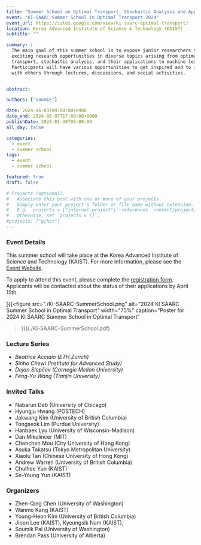 ```yaml
---
title: "Summer School on Optimal Transport, Stochastic Analysis and Applications to Machine Learning"
event: "KI-SAARC Summer School in Optimal Transport 2024"
event_url: https://sites.google.com/view/ki-saarc-optimal-transport/
location: Korea Advanced Institute of Science & Technology (KAIST)
subtitle: ""

summary: |
  The main goal of this summer school is to expose junior researchers to the
  exciting research opportunities in diverse topics arising from optimal
  transport, stochastic analysis, and their applications to machine learning.
  Participants will have various opportunities to get inspired and to interact
  with others through lectures, discussions, and social activities.


abstract:

authors: ["soumik"]

date: 2024-06-03T09:00:00+0900
date_end: 2024-06-07T17:00:00+0900
publishDate: 2024-01-30T09:00:00
all_day: false

categories:
  - event
  - summer school
tags:
  - event
  - summer school

featured: true
draft: false

# Projects (optional).
#   Associate this post with one or more of your projects.
#   Simply enter your project's folder or file name without extension.
#   E.g. `projects = ["internal-project"]` references `content/project/deep-learning/index.md`.
#   Otherwise, set `projects = []`.
#projects: ["pihot"]
---
```


### Event Details
This summer school will take place at the Korea Advanced Institute of Science
and Technology (KAIST). For more information, please see the [Event
Website](https://sites.google.com/view/ki-saarc-optimal-transport/home).

To apply to attend this event, please complete the [registration
form](https://ubc.ca1.qualtrics.com/jfe/form/SV_4TJ7Fe2M0Sdc9TM). Applicants
will be contacted about the status of their applications by April 15th.

[{{<figure
  src="./KI-SAARC-SummerSchool.png"
  alt="2024 KI SAARC Summer School in Optimal Transport"
  width="75%"
  caption="Poster for 2024 KI SAARC Summer School in Optimal Transport"
>}}](./KI-SAARC-SummerSchool.pdf)


### Lecture Series
  * _Beatrice Acciaio (ETH Zurich)_
  * _Sinho Chewi (Institute for Advanced Study)_
  * _Dejan Slepčev (Carnegie Mellon University)_
  * _Feng-Yu Wang (Tianjin University)_

### Invited Talks
  * Nabarun Deb (University of Chicago)
  * Hyungju Hwang (POSTECH) 
  * Jakwang Kim (University of British Columbia)
  * Tongseok Lim (Purdue University) 
  * Hanbaek Lyu (University of Wisconsin-Madison)
  * Dan Mikulincer (MIT)
  * Chenchen Mou (City University of Hong Kong)
  * Asuka Takatsu (Tokyo Metropolitan University)
  * Xiaolu Tan (Chinese University of Hong Kong)
  * Andrew Warren (University of British Columbia)
  * Chulhee Yun (KAIST)
  * Se-Young Yun (KAIST)

### Organizers

 * Zhen-Qing Chen (University of Washington)
 * Wanmo Kang  (KAIST)
 * Young-Heon Kim (University of British Columbia)
 * Jioon Lee (KAIST), Kyeongsik Nam (KAIST),
 * Soumik Pal (University of Washington)
 * Brendan Pass (University of Alberta)


